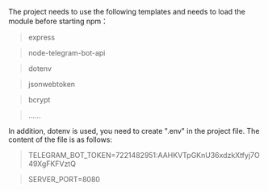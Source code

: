 The project needs to use the following templates and needs to load the module before starting npm：
> express

> node-telegram-bot-api

> dotenv

> jsonwebtoken

> bcrypt

> ......

In addition, dotenv is used, you need to create ".env" in the project file. The content of the file is as follows:
>TELEGRAM_BOT_TOKEN=7221482951:AAHKVTpGKnU36xdzkXtfyj7O49XgFKFVztQ

>SERVER_PORT=8080


